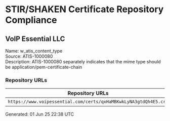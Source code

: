 # STIR/SHAKEN Certificate Repository Compliance

## VoIP Essential LLC

Name: w_atis_content_type\
Source: ATIS-1000080\
Description: ATIS-1000080 separately indicates that the mime type should be application/pem-certificate-chain
### Repository URLs

| Repository URLs | Not After |  Problems | Link |
|-----------------|-----------|-----------|------|
| `https://www.voipessential.com/certs/qxHaMBKwkLyNA3gtdQh4E5.crt` | 04&#160;Apr&#160;26&#160;19:31&#160;UTC | true | [view](../../REPOS/1d2ccdd1a108c96c2af60fca154d837bb2341433/README.md) |


Generated: 01 Jun 25 22:38 UTC